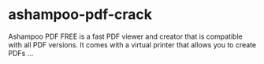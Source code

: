 # ashampoo-pdf-crack
Ashampoo PDF FREE is a fast PDF viewer and creator that is compatible with all PDF versions. It comes with a virtual printer that allows you to create PDFs ...
